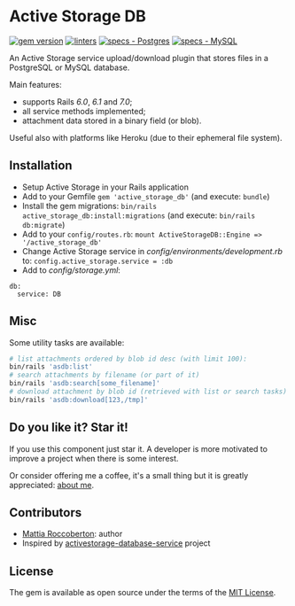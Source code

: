 # Active Storage DB

[![gem version](https://badge.fury.io/rb/active_storage_db.svg)](https://badge.fury.io/rb/active_storage_db)
[![linters](https://github.com/blocknotes/active_storage_db/actions/workflows/linters.yml/badge.svg)](https://github.com/blocknotes/active_storage_db/actions/workflows/linters.yml)
[![specs - Postgres](https://github.com/blocknotes/active_storage_db/actions/workflows/specs_postgres_rails7.yml/badge.svg)](https://github.com/blocknotes/active_storage_db/actions/workflows/specs_postgres_rails7.yml)
[![specs - MySQL](https://github.com/blocknotes/active_storage_db/actions/workflows/specs_mysql_rails7.yml/badge.svg)](https://github.com/blocknotes/active_storage_db/actions/workflows/specs_mysql_rails7.yml)

An Active Storage service upload/download plugin that stores files in a PostgreSQL or MySQL database.

Main features:
- supports Rails _6.0_, _6.1_ and _7.0_;
- all service methods implemented;
- attachment data stored in a binary field (or blob).

Useful also with platforms like Heroku (due to their ephemeral file system).

## Installation

- Setup Active Storage in your Rails application
- Add to your Gemfile `gem 'active_storage_db'` (and execute: `bundle`)
- Install the gem migrations: `bin/rails active_storage_db:install:migrations` (and execute: `bin/rails db:migrate`)
- Add to your `config/routes.rb`: `mount ActiveStorageDB::Engine => '/active_storage_db'`
- Change Active Storage service in *config/environments/development.rb* to: `config.active_storage.service = :db`
- Add to *config/storage.yml*:

```
db:
  service: DB
```

## Misc

Some utility tasks are available:

```sh
# list attachments ordered by blob id desc (with limit 100):
bin/rails 'asdb:list'
# search attachments by filename (or part of it)
bin/rails 'asdb:search[some_filename]'
# download attachment by blob id (retrieved with list or search tasks) - the second argument is the destination:
bin/rails 'asdb:download[123,/tmp]'
```

## Do you like it? Star it!

If you use this component just star it. A developer is more motivated to improve a project when there is some interest.

Or consider offering me a coffee, it's a small thing but it is greatly appreciated: [about me](https://www.blocknot.es/about-me).

## Contributors

- [Mattia Roccoberton](https://blocknot.es/): author
- Inspired by [activestorage-database-service](https://github.com/TitovDigital/activestorage-database-service) project

## License

The gem is available as open source under the terms of the [MIT License](https://opensource.org/licenses/MIT).
